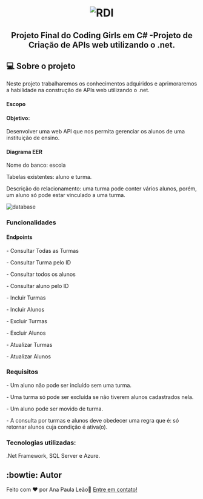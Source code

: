 <h1 align="center">
  <img alt="RDI" title="RDI" src="https://www.rdisoftware.com/img/logo.png" />
</h1>

<h2 align="center"> 
	 Projeto Final do Coding Girls em C# -Projeto de Criação de APIs web utilizando o .net. 
</h2>

## 💻 Sobre o projeto
 Neste projeto trabalharemos os conhecimentos adquiridos e aprimoraremos a habilidade na construção de APIs web utilizando o .net.


<h4>Escopo</h4>

<h4>Objetivo:</h4> Desenvolver uma web API que nos permita gerenciar os alunos de uma instituição de ensino.

<h4>Diagrama EER</h4>
Nome do banco: escola <p>
Tabelas existentes: aluno e turma.<p>
Descrição do relacionamento: uma turma pode conter vários alunos, porém, um aluno só pode estar vinculado a uma turma. <p>
<img alt="database" title="database" src="https://bn1305files.storage.live.com/y4mm_WshPMukgncmJD_jPbcZNcKRv-sNn7eGcZwkqhFIa9qKur-c8up6V_UboOEJoomqZ1xU908L0M86kgJ0952Z96_2ZJ_KYTglyfvUh0S3Brco9KpNeB1QF-P8ZSRnCt2T_Ngrw2QLhyzqcBgcl5y7o2f4OvLAxDYsviqt-gciP0?width=1070&height=314&cropmode=none"/>

<h3>Funcionalidades</h3><p>
<h4>Endpoints</h4><p>
- Consultar Todas as Turmas<p>
- Consultar Turma pelo ID<p>
- Consultar todos os alunos<p>
- Consultar aluno pelo ID<p>
- Incluir Turmas<p>
- Incluir Alunos<p>
- Excluir Turmas<p>
- Excluir Alunos<p>
- Atualizar Turmas<p>
- Atualizar Alunos<p>

<h3>Requisitos</h3><p>
- Um aluno não pode ser incluído sem uma turma.<p>
- Uma turma só pode ser excluída se não tiverem alunos cadastrados nela.<p>
- Um aluno pode ser movido de turma.<p>
- A consulta por turmas e alunos deve obedecer uma regra que é: só retornar alunos cuja condição é ativa(o).<p>


<h3>Tecnologias utilizadas:</h3> <p>
.Net Framework, SQL Server e Azure.<p>





## :bowtie: Autor
<a href="https://github.com/apaulaleao/">

</a>

Feito com ❤️ por Ana Paula Leão👋 [Entre em contato!](https://www.linkedin.com/in/apaulaleao/)
